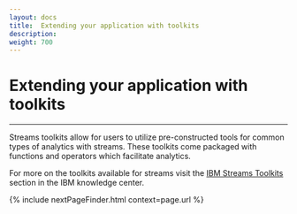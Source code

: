```yaml
---
layout: docs
title:  Extending your application with toolkits
description:
weight: 700
---
```


# Extending your application with toolkits
---
Streams toolkits allow for users to utilize pre-constructed tools for common types of analytics with streams. These toolkits come packaged with functions and operators which facilitate analytics. 

For more on the toolkits available for streams visit the 
[IBM Streams Toolkits](https://www.ibm.com/support/knowledgecenter/SSCRJU_3.2.1/com.ibm.swg.im.infosphere.streams.dev.doc/doc/introduction.html) section in the IBM knowledge center.

 {% include nextPageFinder.html context=page.url %}
 
